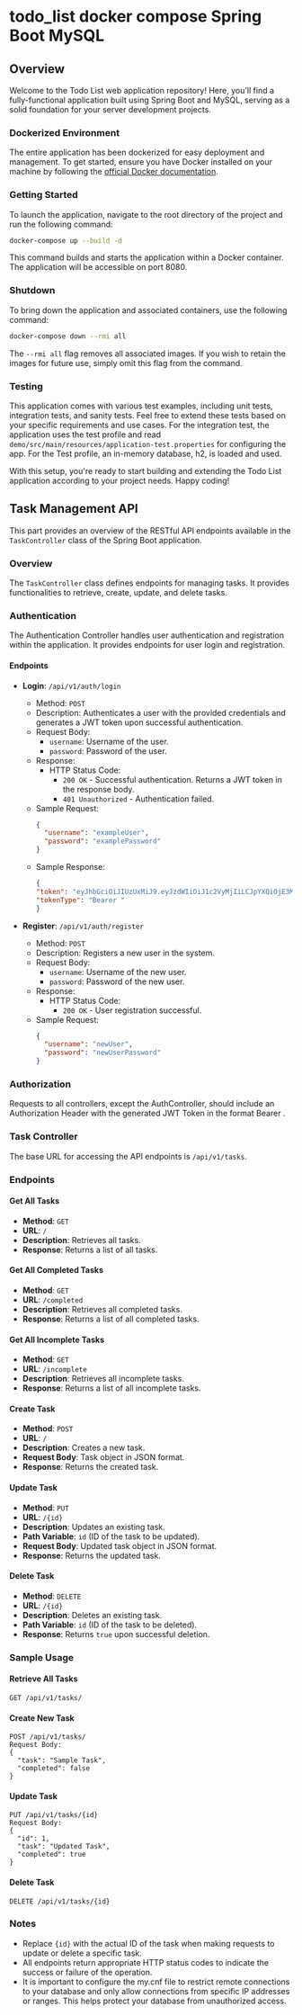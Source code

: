 # todo_list docker compose Spring Boot MySQL

## Overview

Welcome to the Todo List web application repository! Here, you'll find a fully-functional application built using Spring Boot and MySQL, serving as a solid foundation for your server development projects.

### Dockerized Environment

The entire application has been dockerized for easy deployment and management. To get started, ensure you have Docker installed on your machine by following the [official Docker documentation](https://docs.docker.com/engine/install/).

### Getting Started

To launch the application, navigate to the root directory of the project and run the following command:

```bash
docker-compose up --build -d
```

This command builds and starts the application within a Docker container. The application will be accessible on port 8080.

### Shutdown

To bring down the application and associated containers, use the following command:

```bash
docker-compose down --rmi all
```

The `--rmi all` flag removes all associated images. If you wish to retain the images for future use, simply omit this flag from the command.

### Testing

This application comes with various test examples, including unit tests, integration tests, and sanity tests. Feel free to extend these tests based on your specific requirements and use cases. For the integration test, the application uses the test profile and read `demo/src/main/resources/application-test.properties` for configuring the app. For the Test profile, an in-memory database, h2, is loaded and used.

With this setup, you're ready to start building and extending the Todo List application according to your project needs. Happy coding!

## Task Management API

This part provides an overview of the RESTful API endpoints available in the `TaskController` class of the Spring Boot application.

### Overview

The `TaskController` class defines endpoints for managing tasks. It provides functionalities to retrieve, create, update, and delete tasks.

### Authentication

The Authentication Controller handles user authentication and registration within the application. It provides endpoints for user login and registration.

#### Endpoints

- **Login**: `/api/v1/auth/login`
  - Method: `POST`
  - Description: Authenticates a user with the provided credentials and generates a JWT token upon successful authentication.
  - Request Body:
    - `username`: Username of the user.
    - `password`: Password of the user.
  - Response:
    - HTTP Status Code:
      - `200 OK` - Successful authentication. Returns a JWT token in the response body.
      - `401 Unauthorized` - Authentication failed.
  - Sample Request:
    ```json
    {
      "username": "exampleUser",
      "password": "examplePassword"
    }
    ```
  - Sample Response:
    ```json
    {
    "token": "eyJhbGciOiJIUzUxMiJ9.eyJzdWIiOiJ1c2VyMjIiLCJpYXQiOjE3MTIwNjYxNzAsImV4cCI6MTcxMjEwMjE3MH0.Ad5l9PZBjfnJI2hFFoNN0Qy2Zp3r6i7z3w7PspQJEICg8HFUmspJMfNbYEyk51j1kSaKL10gVxoICcK3tTthIQ",
    "tokenType": "Bearer "
    }
    ```

- **Register**: `/api/v1/auth/register`
  - Method: `POST`
  - Description: Registers a new user in the system.
  - Request Body:
    - `username`: Username of the new user.
    - `password`: Password of the new user.
  - Response:
    - HTTP Status Code:
      - `200 OK` - User registration successful.
  - Sample Request:
    ```json
    {
      "username": "newUser",
      "password": "newUserPassword"
    }
    ```

### Authorization

Requests to all controllers, except the AuthController, should include an Authorization Header with the generated JWT Token in the format Bearer <JWT Token>.


### Task Controller

The base URL for accessing the API endpoints is `/api/v1/tasks`.

### Endpoints

#### Get All Tasks
- **Method**: `GET`
- **URL**: `/`
- **Description**: Retrieves all tasks.
- **Response**: Returns a list of all tasks.

#### Get All Completed Tasks
- **Method**: `GET`
- **URL**: `/completed`
- **Description**: Retrieves all completed tasks.
- **Response**: Returns a list of all completed tasks.

#### Get All Incomplete Tasks
- **Method**: `GET`
- **URL**: `/incomplete`
- **Description**: Retrieves all incomplete tasks.
- **Response**: Returns a list of all incomplete tasks.

#### Create Task
- **Method**: `POST`
- **URL**: `/`
- **Description**: Creates a new task.
- **Request Body**: Task object in JSON format.
- **Response**: Returns the created task.

#### Update Task
- **Method**: `PUT`
- **URL**: `/{id}`
- **Description**: Updates an existing task.
- **Path Variable**: `id` (ID of the task to be updated).
- **Request Body**: Updated task object in JSON format.
- **Response**: Returns the updated task.

#### Delete Task
- **Method**: `DELETE`
- **URL**: `/{id}`
- **Description**: Deletes an existing task.
- **Path Variable**: `id` (ID of the task to be deleted).
- **Response**: Returns `true` upon successful deletion.

### Sample Usage

#### Retrieve All Tasks
```
GET /api/v1/tasks/
```

#### Create New Task
```
POST /api/v1/tasks/
Request Body:
{
  "task": "Sample Task",
  "completed": false
}
```

#### Update Task
```
PUT /api/v1/tasks/{id}
Request Body:
{
  "id": 1,
  "task": "Updated Task",
  "completed": true
}
```

#### Delete Task
```
DELETE /api/v1/tasks/{id}
```

### Notes
- Replace `{id}` with the actual ID of the task when making requests to update or delete a specific task.
- All endpoints return appropriate HTTP status codes to indicate the success or failure of the operation.
- It is important to configure the my.cnf file to restrict remote connections to your database and only allow connections from specific IP addresses or ranges. This helps protect your database from unauthorized access.
